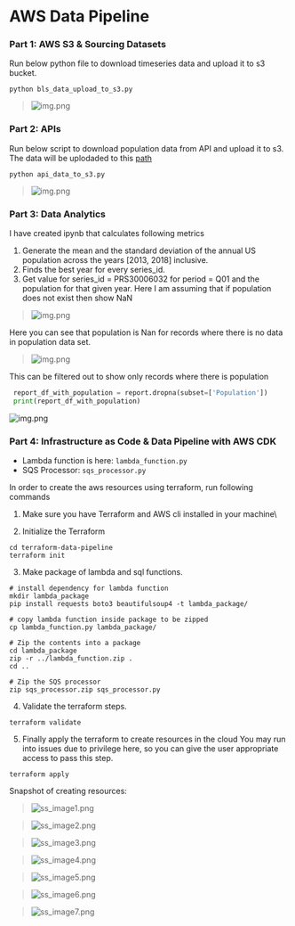 # AWS Data Pipeline

### Part 1: AWS S3 & Sourcing Datasets
Run below python file to download timeseries data and upload it to s3 bucket.
```shell
python bls_data_upload_to_s3.py
```
> ![img.png](images/s3_ss.png)

### Part 2: APIs

Run below script to download population data from API and upload it to s3.
The data will be uplodaded to this [path](https://my-bls-data-bucket.s3.eu-north-1.amazonaws.com/datausa_api/population_data.json)
```shell
python api_data_to_s3.py
```
> ![img.png](images/aws_s3_ss.png)

### Part 3: Data Analytics
I have created ipynb that calculates following metrics
1. Generate the mean and the standard deviation of the annual US population across the years [2013, 2018] inclusive.
2. Finds the best year for every series_id. 
3. Get value for series_id = PRS30006032 for period = Q01 and the population for that given year. Here I am assuming that if population does not exist then show NaN
>![img.png](images/ipynb.png)

Here you can see that population is Nan for records where there is no data in population data set.
>![img.png](images/series_id_q01_pop)

This can be filtered out to show only records where there is population 
```python
 report_df_with_population = report.dropna(subset=['Population'])
 print(report_df_with_population)
```
![img.png](images/report_df_w_population.png)




### Part 4: Infrastructure as Code & Data Pipeline with AWS CDK
- Lambda function is here: `lambda_function.py`
- SQS Processor: `sqs_processor.py`


In order to create the aws resources using terraform, run following commands
1. Make sure you have Terraform and AWS cli installed in your machine\


2. Initialize the Terraform

```shell
cd terraform-data-pipeline
terraform init
```

3. Make package of lambda and sql functions. 

```shell
# install dependency for lambda function
mkdir lambda_package
pip install requests boto3 beautifulsoup4 -t lambda_package/

# copy lambda function inside package to be zipped
cp lambda_function.py lambda_package/

# Zip the contents into a package
cd lambda_package
zip -r ../lambda_function.zip .
cd ..

# Zip the SQS processor
zip sqs_processor.zip sqs_processor.py

```

4. Validate the terraform steps. 

```shell
terraform validate
```

5. Finally apply the terraform to create resources in the cloud
You may run into issues due to privilege here, so you can give the user appropriate access to pass this step. 
```shell
terraform apply
```

Snapshot of creating resources:

> ![ss_image1.png](images%2Fss_image1.png)

> ![ss_image2.png](images%2Fss_image2.png)

> ![ss_image3.png](images%2Fss_image3.png)

> ![ss_image4.png](images%2Fss_image4.png)

> ![ss_image5.png](images%2Fss_image5.png)

> ![ss_image6.png](images%2Fss_image6.png)

> ![ss_image7.png](images%2Fss_image7.png)